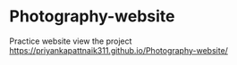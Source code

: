 # Photography-website
Practice website
view the project
https://priyankapattnaik311.github.io/Photography-website/
